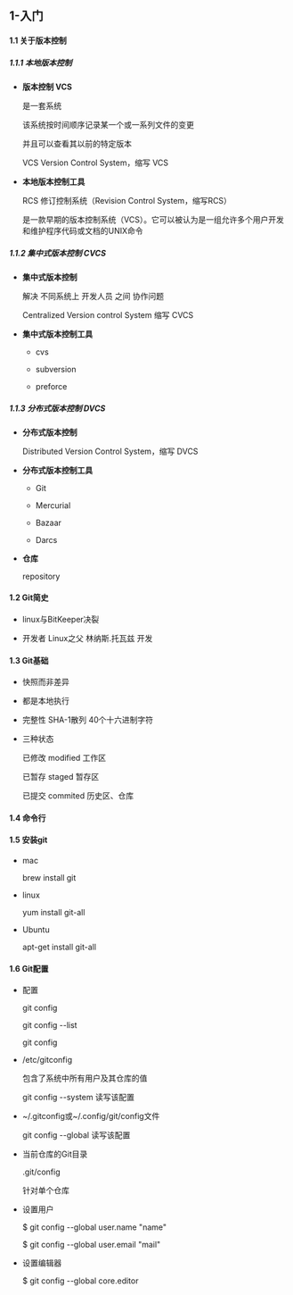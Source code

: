 ## 1-入门

#### 1.1 关于版本控制

##### 1.1.1 本地版本控制

- **版本控制 VCS**
	
	是一套系统
	
	该系统按时间顺序记录某一个或一系列文件的变更
	
	并且可以查看其以前的特定版本
	
	VCS Version Control System，缩写 VCS

- **本地版本控制工具**
	
	RCS 修订控制系统（Revision Control System，缩写RCS）
	
	是一款早期的版本控制系统（VCS）。它可以被认为是一组允许多个用户开发和维护程序代码或文档的UNIX命令

##### 1.1.2 集中式版本控制 CVCS

- **集中式版本控制**

	解决 不同系统上 开发人员 之间 协作问题
	
	Centralized Version control System 缩写 CVCS
	
- **集中式版本控制工具**
	
	* cvs
	
	* subversion
	
	* preforce

##### 1.1.3 分布式版本控制 DVCS

- **分布式版本控制**
	
	Distributed Version Control System，缩写 DVCS
	
- **分布式版本控制工具**
	
	* Git
	
	* Mercurial
	
	* Bazaar
	
	* Darcs

- **仓库**
	
	repository

#### 1.2 Git简史

- linux与BitKeeper决裂

- 开发者 Linux之父 林纳斯.托瓦兹 开发


#### 1.3 Git基础

- 快照而非差异

- 都是本地执行

- 完整性 SHA-1散列  40个十六进制字符

- 三种状态
	
	已修改	modified 		工作区
	
	已暂存   staged          暂存区
	
	已提交	commited        历史区、仓库
	
#### 1.4 命令行

#### 1.5 安装git

- mac
	
	brew install git 

- linux
	
	yum install git-all
	
- Ubuntu
	
	apt-get install git-all
	
#### 1.6 Git配置

- 配置
	
	git config
	
	git config --list
	
	git config <key>
	
- /etc/gitconfig
	
	包含了系统中所有用户及其仓库的值
	
	git config --system 读写该配置
	
- ~/.gitconfig或~/.config/git/config文件
	
	git config --global 读写该配置
	
- 当前仓库的Git目录
	
	.git/config
	
	针对单个仓库

- 设置用户
	
	$ git config --global user.name "name"
	
	$ git config --global user.email "mail"
	

- 设置编辑器
	
	$ git config --global core.editor 
	


	
	

	

